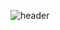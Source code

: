 ![header](https://Welcome.vercel.app/api?type=wave&color=auto&height=300&section=header&text=capsule%20render&fontSize=90)

